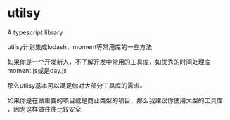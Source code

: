 # utilsy
A typescript library


utilsy计划集成lodash，moment等常用库的一些方法

如果你是一个开发新人，不了解开发中常用的工具库，如优秀的时间处理库moment.js或是day.js

那么utilsy基本可以满足你对大部分工具库的需求。

如果你是在做重要的项目或是商业类型的项目，那么我建议你使用大型的工具库
，因为这样做往往比较安全
